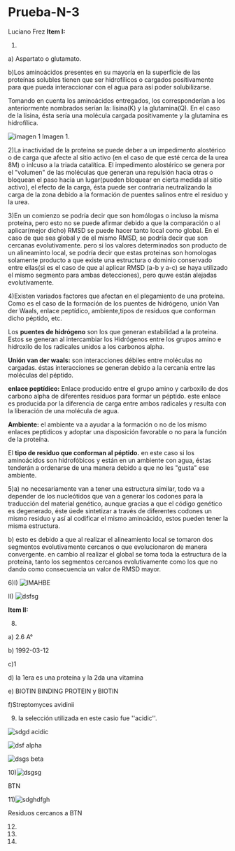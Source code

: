 # Prueba-N-3
Luciano Frez
**Item I:**

1)
a) Aspartato o glutamato.

b)Los aminoácidos presentes en su mayoría en la superficie de las proteínas solubles tienen que ser hidrofílicos o cargados positivamente para que pueda interaccionar con el agua para así poder solubilizarse.

Tomando en cuenta los aminoácidos entregados, los corresponderían a los anteriormente nombrados serían la: lisina(K) y la glutamina(Q). En el caso de la lisina, ésta sería una molécula cargada positivamente y la glutamina es hidrofílica.

![imagen 1](https://github.com/MrPiggie/Prueba-N-3/blob/master/imagen%201.png?raw=true)
Imagen 1.

2)La inactividad de la proteína se puede deber a un impedimento alostérico o de carga que afecte al sitio activo (en el caso de que esté cerca de la urea 8M) o inlcuso a la triada catalítica. El impedimento alostérico se genera por el "volumen" de las moléculas que generan una repulsión hacia otras o bloquean el paso hacia un lugar(pueden bloquear en cierta medida al sitio activo), el efecto de la carga, ésta puede ser contraria neutralizando la carga de la zona debido a la formación de puentes salinos entre el residuo y la urea.

3)En un comienzo se podría decir que son homólogas o incluso la misma proteína, pero esto no se puede afirmar debido a que la comparación o al aplicar(mejor dicho) RMSD se puede hacer tanto local como global. En el caso de que sea global y de el mismo RMSD, se podría decir que son cercanas evolutivamente. pero si los valores determinados son producto de un alineaminto local, se podría decir que estas proteinas son homologas solamente producto a que existe una estructura o dominio conservado entre ellas(si es el caso de que al aplicar RMSD (a-b y a-c) se haya utilizado el mismo segmento para ambas detecciones), pero quwe están alejadas evolutivamente.

4)Existen variados factores que afectan en el plegamiento de una proteína. Como es el caso de la formación de los puentes de hidrógeno, unión Van der Waals, enlace peptídico, ambiente,tipos de residuos que conforman dicho péptido, etc.

Los **puentes de hidrógeno** son los que generan estabilidad a la proteína. Estos se generan al intercambiar los Hidrógenos entre los grupos amino e hidroxilo de los radicales unidos a los carbonos alpha.

**Unión van der waals:** son interacciones débiles entre moléculas no cargadas. éstas interacciones se generan debido a la cercanía entre las moléculas del péptido.

**enlace peptídico:** Enlace producido entre el grupo amino y carboxilo de dos carbono alpha de diferentes residuos para formar un péptido. este enlace es producida por la diferencia de carga entre ambos radicales y resulta con la liberación de una molécula de agua.

**Ambiente:** el ambiente va a ayudar a la formación o no de los mismo enlaces peptidicos y adoptar una disposición favorable o no para la función de la proteína.

El **tipo de residuo que conforman al péptido.** en este caso si los aminoácidos son hidrofóbicos y están en un ambiente con agua, éstas tenderán a ordenarse de una manera debido a que no les "gusta" ese ambiente.


5)a) no necesariamente van a tener una estructura similar, todo va a depender de los nucleótidos que van a generar los codones para la traducción del material genético, aunque gracias a que el código genético es degenerado, éste úede sintetizar a través de diferentes codones un mismo residuo y así al codificar el mismo aminoácido, estos pueden tener la misma estructura.

b) esto es debido a que al realizar el alineamiento local se tomaron dos segmentos evolutivamente cercanos o que evolucionaron de manera convergente. en cambio al realizar el global se toma toda la estructura de la proteína, tanto los segmentos cercanos evolutivamente como los que no dando como consecuencia un valor de RMSD mayor.

6)I)
![IMAHBE](https://github.com/MrPiggie/Prueba-N-3/blob/master/S2.png?raw=true)

II)
![dsfsg](https://github.com/MrPiggie/Prueba-N-3/blob/master/s3.png?raw=true)


**Item II:**

8) 

a) 2.6 A°

b) 1992-03-12

c)1

d) la 1era es una proteína y la 2da una vitamina

e) BIOTIN BINDING PROTEIN y BIOTIN

f)Streptomyces avidinii

9) la selección utilizada en este casio fue ''acidic''.

![sdgd](https://raw.githubusercontent.com/MrPiggie/Prueba-N-3/master/acidic2.0.bmp) 
acidic

![dsf](https://raw.githubusercontent.com/MrPiggie/Prueba-N-3/master/alpha.bmp) 
alpha

![dsgs](https://raw.githubusercontent.com/MrPiggie/Prueba-N-3/master/beta.bmp) 
beta



10)![dsgsg](https://raw.githubusercontent.com/MrPiggie/Prueba-N-3/master/btn.bmp)

BTN

11)![sdghdfgh](https://raw.githubusercontent.com/MrPiggie/Prueba-N-3/master/residuebtn.bmp)

Residuos cercanos a BTN

12)

13)

14)
